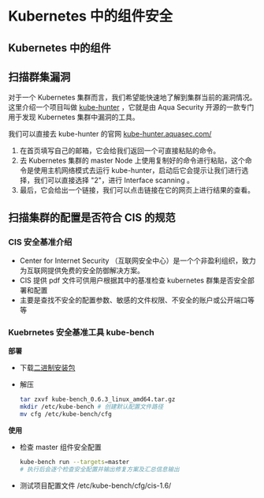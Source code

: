 # Kubernetes 中的组件安全

## Kubernetes 中的组件

## 扫描群集漏洞

对于一个 Kubernetes 集群而言，我们希望能快速地了解到集群当前的漏洞情况。这里介绍一个项目叫做 [kube-hunter](https://github.com/aquasecurity/kube-hunter) ，它就是由 Aqua Security 开源的一款专门用于发现 Kubernetes 集群中漏洞的工具。

我们可以直接去 kube-hunter 的官网 [kube-hunter.aquasec.com/](http://kube-hunter.aquasec.com/)

1. 在首页填写自己的邮箱，它会给我们返回一个可直接粘贴的命令。
2. 去 Kubernetes 集群的 master Node 上使用复制好的命令进行粘贴，这个命令是使用主机网络模式去运行 kube-hunter，启动后它会提示让我们进行选择，我们可以直接选择 "2"，进行 Interface scanning 。
3. 最后，它会给出一个链接，我们可以点击链接在它的网页上进行结果的查看。

## 扫描集群的配置是否符合 CIS 的规范

### CIS 安全基准介绍

- Center for Internet Security （互联网安全中心）是一个个非盈利组织，致力为互联网提供免费的安全防御解决方案。
- CIS 提供 pdf 文件可供用户根据其中的基准检查 kubernetes 群集是否安全部署和配置
- 主要是查找不安全的配置参数、敏感的文件权限、不安全的账户或公开端口等等

### Kuebrnetes 安全基准工具 kube-bench

**部署**

- 下载[二进制安装包](https://github.com/aquasecurity/kube-bench/releases)
- 解压
    
    ```bash
    tar zxvf kube-bench_0.6.3_linux_amd64.tar.gz 
    mkdir /etc/kube-bench # 创建默认配置文件路径
    mv cfg /etc/kube-bench/cfg
    ```
    

**使用**

- 检查 master 组件安全配置
    
    ```bash
    kube-bench run --targets=master
    # 执行后会逐个检查安全配置并输出修复方案及汇总信息输出
    ```
    
- 测试项目配置文件 /etc/kube-bench/cfg/cis-1.6/